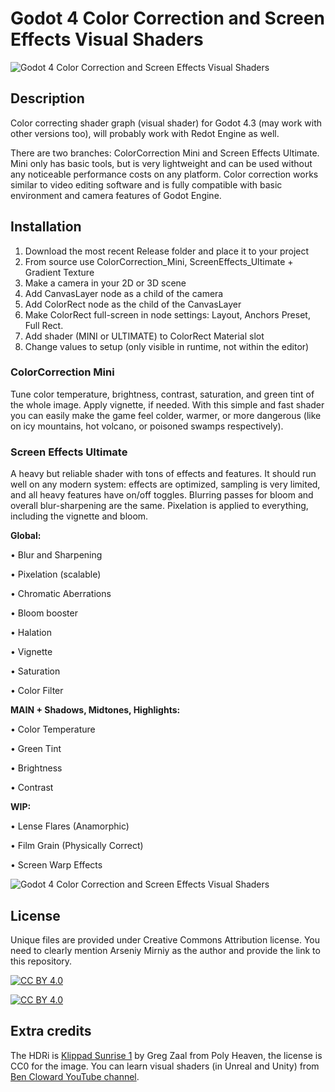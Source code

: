 # Godot 4 Color Correction and Screen Effects Visual Shaders

![Godot 4 Color Correction and Screen Effects Visual Shaders](https://github.com/ArseniyMirniy/Godot-4-Free-Color-Correction-and-Screen-Effects-Visual-Shader/blob/main/Extras/Godot_4_Color_Correction_and_Screen_Effects_Visual_Shader_Overview.jpg)

## Description

Color correcting shader graph (visual shader) for Godot 4.3 (may work with other versions too), will probably work with Redot Engine as well.

There are two branches: ColorCorrection Mini and Screen Effects Ultimate. Mini only has basic tools, but is very lightweight and can be used without any noticeable performance costs on any platform. Color correction works similar to video editing software and is fully compatible with basic environment and camera features of Godot Engine.

## Installation
1. Download the most recent Release folder and place it to your project
2. From source use ColorCorrection_Mini, ScreenEffects_Ultimate + Gradient Texture
4. Make a camera in your 2D or 3D scene
5. Add CanvasLayer node as a child of the camera
6. Add ColorRect node as the child of the CanvasLayer
7. Make ColorRect full-screen in node settings: Layout, Anchors Preset, Full Rect.
8. Add shader (MINI or ULTIMATE) to ColorRect Material slot
9. Change values to setup (only visible in runtime, not within the editor) 

### ColorCorrection Mini
Tune color temperature, brightness, contrast, saturation, and green tint of the whole image. Apply vignette, if needed. With this simple and fast shader you can easily make the game feel colder, warmer, or more dangerous (like on icy mountains, hot volcano, or poisoned swamps respectively).

### Screen Effects Ultimate
A heavy but reliable shader with tons of effects and features. It should run well on any modern system: effects are optimized, sampling is very limited, and all heavy features have on/off toggles. Blurring passes for bloom and overall blur-sharpening are the same. Pixelation is applied to everything, including the vignette and bloom.

**Global:**

• Blur and Sharpening

• Pixelation (scalable)

• Chromatic Aberrations

• Bloom booster

• Halation

• Vignette 

• Saturation

• Color Filter


**MAIN + Shadows, Midtones, Highlights:**

• Color Temperature

• Green Tint

• Brightness

• Contrast

**WIP:**

• Lense Flares (Anamorphic)

• Film Grain (Physically Correct)

• Screen Warp Effects

![Godot 4 Color Correction and Screen Effects Visual Shaders](https://github.com/ArseniyMirniy/Godot-4-Free-Color-Correction-and-Screen-Effects-Visual-Shader/blob/main/Extras/Day_to_Night.jpg)

## License

Unique files are provided under Creative Commons Attribution license. You need to clearly mention Arseniy Mirniy as the author and provide the link to this repository.

[![CC BY 4.0][cc-by-shield]][cc-by]

[![CC BY 4.0][cc-by-image]][cc-by]

[cc-by]: http://creativecommons.org/licenses/by/4.0/
[cc-by-image]: https://i.creativecommons.org/l/by/4.0/88x31.png
[cc-by-shield]: https://img.shields.io/badge/License-CC%20BY%204.0-lightgrey.svg

## Extra credits

The HDRi is [Klippad Sunrise 1](https://polyhaven.com/a/klippad_sunrise_1) by Greg Zaal from Poly Heaven, the license is CC0 for the image.
You can learn visual shaders (in Unreal and Unity) from [Ben Cloward YouTube channel](https://www.youtube.com/watch?v=ipKQt0BxQSA&list=PL78XDi0TS4lGORvoEKCyw_6dO9tzlu6Ox).
